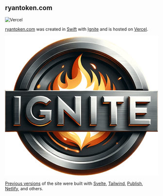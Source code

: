 ## ryantoken.com

![Vercel](https://vercelbadge.vercel.app/api/r-token/ryantoken.com-v4-ignite)

[ryantoken.com](https://www.ryantoken.com) was created in [Swift](https://www.swift.org) with [Ignite](https://github.com/twostraws/Ignite) and is hosted on [Vercel](https://vercel.com).

![Ignite Logo](/Assets/images/ignite.png)

[Previous versions](https://github.com/r-token/ryantoken.com-v3-svelte) of the site were built with [Svelte](https://svelte.dev/), [Tailwind](https://tailwindcss.com), [Publish](https://github.com/johnsundell/publish), [Netlify](https://www.netlify.com), and others.
